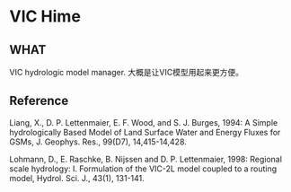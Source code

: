 # VIC Hime
## WHAT
VIC hydrologic model manager.
大概是让VIC模型用起来更方便。

## Reference
Liang, X., D. P. Lettenmaier, E. F. Wood, and S. J. Burges, 1994: A Simple hydrologically Based Model of Land Surface Water and Energy Fluxes for GSMs, J. Geophys. Res., 99(D7), 14,415-14,428.

Lohmann, D., E. Raschke, B. Nijssen and D. P. Lettenmaier, 1998: Regional scale hydrology: I. Formulation of the VIC-2L model coupled to a routing model, Hydrol. Sci. J., 43(1), 131-141.

